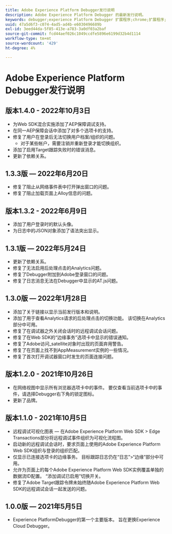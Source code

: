 ```yaml
---
title: Adobe Experience Platform Debugger发行说明
description: Adobe Experience Platform Debugger 的最新发行说明。
keywords: debugger;experience Platform Debugger 扩展程序;chrome;扩展程序;发行说明
uuid: 47a5d6f3-c074-4ad5-ad4b-e6030496689b
exl-id: 3eed44da-5f85-413e-a783-3a0df03a2baf
source-git-commit: fcd44aef026c1049ccdfe5896e6199d32b4d1114
workflow-type: tm+mt
source-wordcount: '429'
ht-degree: 4%

---
```


# Adobe Experience Platform Debugger发行说明

## 版本1.4.0 - 2022年10月3日

* 为Web SDK混合实施添加了AEP保障调试支持。
* 在同一AEP保障会话中添加了对多个选项卡的支持。
* 修复了用户在登录后无法切换用户档案/组织的问题。
   * 对于某些帐户，需要注销并重新登录才能切换组织。
* 添加了启用Target跟踪失败时的错误消息。
* 更新了依赖关系。

## 1.3.3版 — 2022年6月20日

* 修复了阻止从网络事件表中打开弹出窗口的问题。
* 修复了阻止加载页面上Alloy信息的问题。

## 版本1.3.2 - 2022年6月9日

* 添加了用户登录时的默认头像。
* 为日志中的JSON对象添加了语法突出显示。

## 1.3.1版 — 2022年5月24日

* 更新了依赖关系。
* 修复了无法启用后处理点击的Analytics问题。
* 修复了Debugger附加到Adobe登录窗口的问题。
* 修复了日志消息无法在Debugger中显示的AT.js问题。

## 1.3.0版 — 2022年1月28日

* 添加了关于链接以显示当前发行版本和说明。
* 添加了用于查看Analytics请求的后处理点击的切换功能。 该切换在Analytics部分中可用。
* 修复了在调试器之外关闭会话时的远程调试会话问题。
* 修复了在Web SDK的“边缘事务”选项卡中显示的错误通知。
* 修复了Adobe访问_satellite对象时出现的页面弃用警告。
* 修复了在页面上找不到AppMeasurement实例的一些情况。
* 修复了首次打开调试器窗口时发生的页面连接问题。

## 版本1.2.0 - 2021年10月26日

* 在网络视图中显示所有浏览器选项卡中的事件。 要仅查看当前选项卡中的事件，请选择Debugger右下角的锁定图标。
* 更新了品牌。

## 版本1.1.0 - 2021年10月5日

* 远程调试可视化图表 — 在Adobe Experience Platform Web SDK > Edge Transactions部分将远程调试事件组织为可视化流程图。
* 启动新的远程调试会话时，要求页面上使用的Adobe Experience Platform Web SDK组织与登录的组织匹配。
* 仅显示已连接选项卡的边缘事务。 目标跟踪日志仍在“日志”>“边缘”部分中可用。
* 允许为页面上的每个Adobe Experience Platform Web SDK实例覆盖单独的数据流ID配置。 “添加调试已启用”切换开关。
* 修复了Adobe Target跟踪令牌未始终随Adobe Experience Platform Web SDK的远程调试会话一起发送的问题。

## 1.0.0版 — 2021年5月5日

* Experience PlatformDebugger的第一个主要版本。 旨在更换Experience Cloud Debugger。
